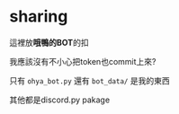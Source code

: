 # sharing

這裡放**哦鴨的BOT**的扣

我應該沒有不小心把token也commit上來?

只有 `ohya_bot.py` 還有 `bot_data/` 是我的東西

其他都是discord.py pakage
